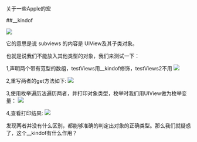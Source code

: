 关于一些Apple的宏

##__kindof


![](media/14984662716441/15067779406532.jpg)

它的意思是说 subviews 的内容是 UIView及其子类对象。

也就是说我们不能放入其他类型的对象，我们来测试一下：

1,声明两个带有范型的数组，testViews用__kindof修饰，testViews2不用
![](media/14984662716441/15067846012655.jpg)

2,重写两者的get方法如下:
![](media/14984662716441/15067847352999.jpg)

3,使用枚举遍历法遍历两者，并打印对象类型，枚举时我们用UIView做为枚举变量：
![](media/14984662716441/15067848464948.jpg)

4,查看打印结果:
![](media/14984662716441/15067848825745.jpg)

发现两者并没有什么区别，都能够准确的判定出对象的正确类型。那么我们就疑惑了，这个__kindof有什么作用？





